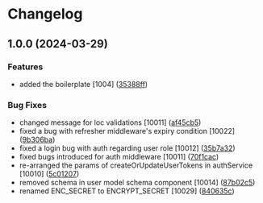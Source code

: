 # Changelog

## 1.0.0 (2024-03-29)


### Features

* added the boilerplate [1004] ([35388ff](https://github.com/LunarMoonDev/user-location/commit/35388ffc09ef3320d99b88d4bdc7150e8c79f627))


### Bug Fixes

* changed message for loc validations [10011] ([af45cb5](https://github.com/LunarMoonDev/user-location/commit/af45cb523a245d2f46024a44887abb005e1426d8))
* fixed a bug with refresher middleware's expiry condition [10022] ([9b306ba](https://github.com/LunarMoonDev/user-location/commit/9b306ba5eb62a41d675086fb0212ce3fd5020a38))
* fixed a login bug with auth regarding user role [10012] ([35b7a32](https://github.com/LunarMoonDev/user-location/commit/35b7a323c923c3de2e6dec288dc7e018e02565b9))
* fixed bugs introduced for auth middleware [10011] ([70f1cac](https://github.com/LunarMoonDev/user-location/commit/70f1cac2136885f25cd499160af89c15cc2dadb8))
* re-arranged the params of createOrUpdateUserTokens in authService [10010] ([5c01207](https://github.com/LunarMoonDev/user-location/commit/5c01207fb5d08012446254ad232cb12377ef5647))
* removed schema in user model schema component [10014] ([87b02c5](https://github.com/LunarMoonDev/user-location/commit/87b02c50f7711435fd6f01d305a301a3bd8a3b89))
* renamed ENC_SECRET to ENCRYPT_SECRET [10029] ([840635c](https://github.com/LunarMoonDev/user-location/commit/840635cea95745b96b29b24b0e4d85cc1555b93b))
